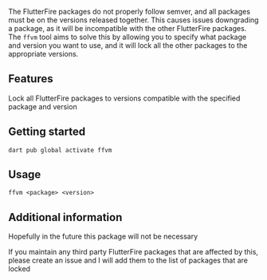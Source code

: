 The FlutterFire packages do not properly follow semver, and all packages must be on the versions released together. This causes issues downgrading a package, as it will be incompatible with the other FlutterFire packages. The `ffvm` tool aims to solve this by allowing you to specify what package and version you want to use, and it will lock all the other packages to the appropriate versions.

## Features

Lock all FlutterFire packages to versions compatible with the specified package and version

## Getting started

```console
dart pub global activate ffvm
```

## Usage

```console
ffvm <package> <version>
```

## Additional information

Hopefully in the future this package will not be necessary

If you maintain any third party FlutterFire packages that are affected by this, please create an issue and I will add them to the list of packages that are locked
